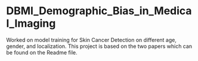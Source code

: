 # DBMI_Demographic_Bias_in_Medical_Imaging
Worked on model training for Skin Cancer Detection on different age, gender, and localization.  This project is based on the two papers which can be found on the Readme file.
